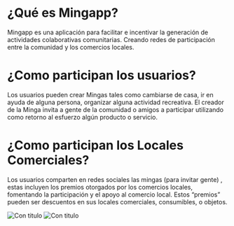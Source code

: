 # ¿Qué es Mingapp?



Mingapp es una aplicación para facilitar e incentivar la generación de actividades colaborativas comunitarias. Creando redes de participación entre la comunidad y los comercios locales. 


# ¿Como participan los usuarios?

Los usuarios pueden crear Mingas tales como cambiarse de casa,  ir en ayuda de alguna persona, organizar alguna actividad recreativa. El creador de la Minga invita a gente de la comunidad o amigos a participar utilizando como retorno al esfuerzo algún producto o servicio.
# ¿Como participan los Locales Comerciales?
Los usuarios comparten en redes sociales las mingas (para invitar gente) , estas incluyen los premios otorgados por los comercios locales, fomentando la participación y el apoyo al comercio local.
Estos “premios” pueden ser descuentos en sus locales comerciales,  consumibles, o objetos.


![Con titulo](http://i67.tinypic.com/2jb9zic.jpg "Mingas Cercanas")
![Con titulo](http://i68.tinypic.com/nxotjn.jpg "Detalles de la actividad")